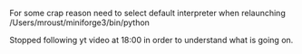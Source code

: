 

For some crap reason need to select default interpreter when relaunching
/Users/mroust/miniforge3/bin/python

Stopped following yt video at 18:00 in order to understand what is going on.

